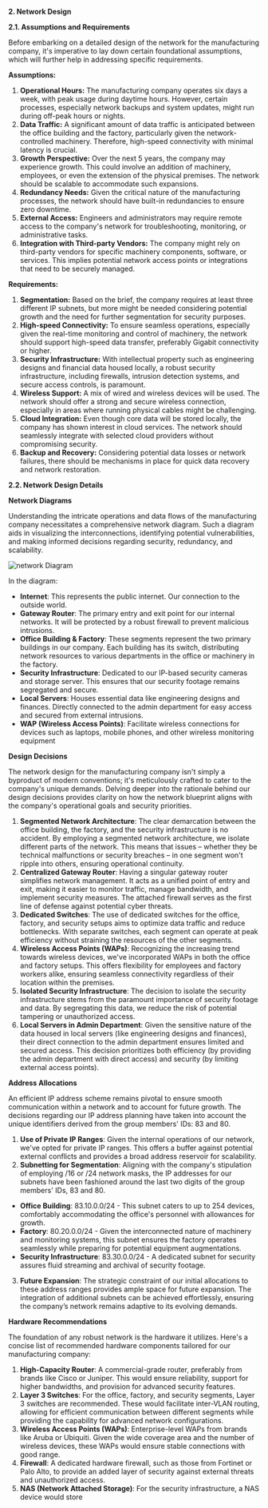 **2. Network Design**

**2.1. Assumptions and Requirements**

Before embarking on a detailed design of the network for the manufacturing company, it's imperative to lay down certain foundational assumptions, which will further help in addressing specific requirements.

**Assumptions:**

1. **Operational Hours:** The manufacturing company operates six days a week, with peak usage during daytime hours. However, certain processes, especially network backups and system updates, might run during off-peak hours or nights.
1. **Data Traffic:** A significant amount of data traffic is anticipated between the office building and the factory, particularly given the network-controlled machinery. Therefore, high-speed connectivity with minimal latency is crucial.
1. **Growth Perspective:** Over the next 5 years, the company may experience growth. This could involve an addition of machinery, employees, or even the extension of the physical premises. The network should be scalable to accommodate such expansions.
1. **Redundancy Needs:** Given the critical nature of the manufacturing processes, the network should have built-in redundancies to ensure zero downtime.
1. **External Access:** Engineers and administrators may require remote access to the company's network for troubleshooting, monitoring, or administrative tasks.
1. **Integration with Third-party Vendors:** The company might rely on third-party vendors for specific machinery components, software, or services. This implies potential network access points or integrations that need to be securely managed.

**Requirements:**

1. **Segmentation:** Based on the brief, the company requires at least three different IP subnets, but more might be needed considering potential growth and the need for further segmentation for security purposes.
1. **High-speed Connectivity:** To ensure seamless operations, especially given the real-time monitoring and control of machinery, the network should support high-speed data transfer, preferably Gigabit connectivity or higher.
1. **Security Infrastructure:** With intellectual property such as engineering designs and financial data housed locally, a robust security infrastructure, including firewalls, intrusion detection systems, and secure access controls, is paramount.
1. **Wireless Support:** A mix of wired and wireless devices will be used. The network should offer a strong and secure wireless connection, especially in areas where running physical cables might be challenging.
1. **Cloud Integration:** Even though core data will be stored locally, the company has shown interest in cloud services. The network should seamlessly integrate with selected cloud providers without compromising security.
1. **Backup and Recovery:** Considering potential data losses or network failures, there should be mechanisms in place for quick data recovery and network restoration.

**2.2. Network Design Details**

**Network Diagrams**

Understanding the intricate operations and data flows of the manufacturing company necessitates a comprehensive network diagram. Such a diagram aids in visualizing the interconnections, identifying potential vulnerabilities, and making informed decisions regarding security, redundancy, and scalability.

![network Diagram](network_diagram_Image.jpg)

In the diagram:

- **Internet**: This represents the public internet. Our connection to the outside world.
- **Gateway Router**: The primary entry and exit point for our internal networks. It will be protected by a robust firewall to prevent malicious intrusions.
- **Office Building & Factory**: These segments represent the two primary buildings in our company. Each building has its switch, distributing network resources to various departments in the office or machinery in the factory.
- **Security Infrastructure**: Dedicated to our IP-based security cameras and storage server. This ensures that our security footage remains segregated and secure.
- **Local Servers**: Houses essential data like engineering designs and finances. Directly connected to the admin department for easy access and secured from external intrusions.
- **WAP (Wireless Access Points)**: Facilitate wireless connections for devices such as laptops, mobile phones, and other wireless monitoring equipment

**Design Decisions**

The network design for the manufacturing company isn't simply a byproduct of modern conventions; it's meticulously crafted to cater to the company's unique demands. Delving deeper into the rationale behind our design decisions provides clarity on how the network blueprint aligns with the company's operational goals and security priorities.

1. **Segmented Network Architecture**: The clear demarcation between the office building, the factory, and the security infrastructure is no accident. By employing a segmented network architecture, we isolate different parts of the network. This means that issues – whether they be technical malfunctions or security breaches – in one segment won't ripple into others, ensuring operational continuity.
1. **Centralized Gateway Router**: Having a singular gateway router simplifies network management. It acts as a unified point of entry and exit, making it easier to monitor traffic, manage bandwidth, and implement security measures. The attached firewall serves as the first line of defense against potential cyber threats.
1. **Dedicated Switches**: The use of dedicated switches for the office, factory, and security setups aims to optimize data traffic and reduce bottlenecks. With separate switches, each segment can operate at peak efficiency without straining the resources of the other segments.
1. **Wireless Access Points (WAPs)**: Recognizing the increasing trend towards wireless devices, we've incorporated WAPs in both the office and factory setups. This offers flexibility for employees and factory workers alike, ensuring seamless connectivity regardless of their location within the premises.
1. **Isolated Security Infrastructure**: The decision to isolate the security infrastructure stems from the paramount importance of security footage and data. By segregating this data, we reduce the risk of potential tampering or unauthorized access.
1. **Local Servers in Admin Department**: Given the sensitive nature of the data housed in local servers (like engineering designs and finances), their direct connection to the admin department ensures limited and secured access. This decision prioritizes both efficiency (by providing the admin department with direct access) and security (by limiting external access points).

**Address Allocations**

An efficient IP address scheme remains pivotal to ensure smooth communication within a network and to account for future growth. The decisions regarding our IP address planning have taken into account the unique identifiers derived from the group members' IDs: 83 and 80.

1. **Use of Private IP Ranges**: Given the internal operations of our network, we've opted for private IP ranges. This offers a buffer against potential external conflicts and provides a broad address reservoir for scalability.
1. **Subnetting for Segmentation**: Aligning with the company's stipulation of employing /16 or /24 network masks, the IP addresses for our subnets have been fashioned around the last two digits of the group members' IDs, 83 and 80.
- **Office Building**: 83.10.0.0/24 - This subnet caters to up to 254 devices, comfortably accommodating the office's personnel with allowances for growth.
- **Factory**: 80.20.0.0/24 - Given the interconnected nature of machinery and monitoring systems, this subnet ensures the factory operates seamlessly while preparing for potential equipment augmentations.
- **Security Infrastructure**: 83.30.0.0/24 - A dedicated subnet for security assures fluid streaming and archival of security footage.
3. **Future Expansion**: The strategic constraint of our initial allocations to these address ranges provides ample space for future expansion. The integration of additional subnets can be achieved effortlessly, ensuring the company’s network remains adaptive to its evolving demands.

**Hardware Recommendations**

The foundation of any robust network is the hardware it utilizes. Here's a concise list of recommended hardware components tailored for our manufacturing company:

1. **High-Capacity Router**: A commercial-grade router, preferably from brands like Cisco or Juniper. This would ensure reliability, support for higher bandwidths, and provision for advanced security features.
1. **Layer 3 Switches**: For the office, factory, and security segments, Layer 3 switches are recommended. These would facilitate inter-VLAN routing, allowing for efficient communication between different segments while providing the capability for advanced network configurations.
1. **Wireless Access Points (WAPs)**: Enterprise-level WAPs from brands like Aruba or Ubiquiti. Given the wide coverage area and the number of wireless devices, these WAPs would ensure stable connections with good range.
1. **Firewall**: A dedicated hardware firewall, such as those from Fortinet or Palo Alto, to provide an added layer of security against external threats and unauthorized access.
1. **NAS (Network Attached Storage)**: For the security infrastructure, a NAS device would store 

